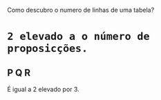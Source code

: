 Como descubro o numero de linhas de uma tabela?
# ``` 2 elevado a o número de proposicções. ```

## P Q R

É igual a 2 elevado por 3.

